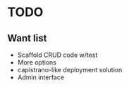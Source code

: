 TODO
==========

Want list
---------

* Scaffold CRUD code w/test
* More options
* capistrano-like deployment solution
* Admin interface
